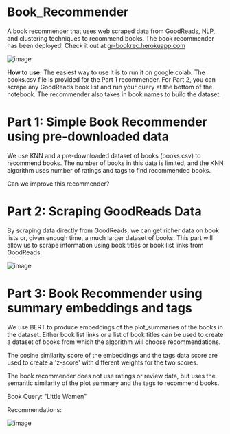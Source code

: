 # Book_Recommender
A book recommender that uses web scraped data from GoodReads, NLP, and clustering techniques to recommend books.
The book recommender has been deployed! 
Check it out at [gr-bookrec.herokuapp.com](gr-bookrec.herokuapp.com)

![image](https://user-images.githubusercontent.com/59543579/122368560-7184bd00-cf2b-11eb-8353-16e8a6a7adf0.png)


**How to use:**
The easiest way to use it is to run it on google colab. The books.csv file is provided for the Part 1 recommender. 
For Part 2, you can scrape any GoodReads book list and run your query at the bottom of the notebook. 
The recommender also takes in book names to build the dataset. 


# Part 1: Simple Book Recommender using pre-downloaded data

We use KNN and a pre-downloaded dataset of books (books.csv) to recommend books. 
The number of books in this data is limited, and the KNN algorithm uses number of ratings and tags to find 
recommended books. 

Can we improve this recommender? 

# Part 2: Scraping GoodReads Data

By scraping data directly from GoodReads, we can get richer data on book lists or, given enough time, a much larger dataset of books. 
This part will allow us to scrape information using book titles or book list links from GoodReads. 

![image](https://user-images.githubusercontent.com/59543579/120947769-83d25000-c70e-11eb-9ebe-a2924d9258bc.png)


# Part 3: Book Recommender using summary embeddings and tags

We use BERT to produce embeddings of the plot_summaries of the books in the dataset. Either book list links or a list of book titles 
can be used to create a dataset of books from which the algorithm will choose recommendations. 

The cosine similarity score of the embeddings and the tags data score are used to create a 'z-score' with different weights for the 
two scores. 

The book recommender does not use ratings or review data, but uses the semantic similarity of the plot summary and the tags to 
recommend books.

Book Query: "Little Women"

Recommendations: 

![image](https://user-images.githubusercontent.com/59543579/120947854-bed48380-c70e-11eb-99a0-709c1cccc63a.png)

